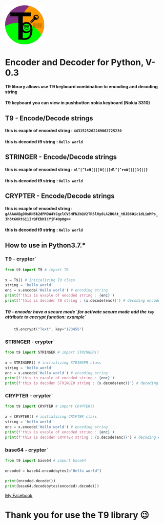 ![Logo](https://github.com/Miskatop/T9/blob/master/T9Logo.png?raw=true)
# Encoder and Decoder for Python, V-0.3
#### T9 library allows use T9 keyboard combination to encoding and decoding string
#### T9 keyboard you can view in pushbutton nokia keyboard (Nokia 3310)

## T9 - Encode/Decode strings
#### this is exaple of encoded string : `4431525262269062725230`
#### this is decoded t9 string : `Hello world`

## STRINGER - Encode/Decode strings
#### this is exaple of encoded string : `ol^|^leH[||]0{||}dl^|^roW[||]1{||}`
#### this is decoded t9 string : `Hello world`

## CRYPTER - Encode/Decode strings
#### this is exaple of encoded string : `gAAAAABgD8sRN5k2dFMDW4YCqclCV5HFN2bQV2TR5lVy0LA2ROAt_tRJB6Oic1dLinMPs_3h8tGORtGi1IrQFEbHICYjF4Op0g==`
#### this is decoded t9 string : `Hello world`

## How to use in Python3.7.*

### T9 - crypter`
```python 
from t9 import T9 # import T9

x = T9() # initializing T9 class
string = 'hello world' 
enc = x.encode('Hello world') # encoding string
print(f'this is exaple of encoded string : {enc}')
print(f'this is decoden t9 string : {x.decode(enc)}') # decoding encoded string
```
##### T9 - encoder have a secure mode\` for activate secure mode add the `key` attribute to encrypt function: example\` 
```python
    t9.encrypt("Text", key="123456")
``` 

### STRINGER - crypter`
```python 
from t9 import STRINGER # import STRINGER()

x = STRINGER() # initializing STRINGER class
string = 'hello world' 
enc = x.encode('Hello world') # encoding string
print(f'this is exaple of encoded string : {enc}')
print(f'this is decoden STRINGER string : {x.decode(enc)}') # decoding encoded string
```

### CRYPTER - crypter`
```python 
from t9 import CRYPTER # import CRYPTER()

x = CRYPTER() # initializing CRYPTER class
string = 'hello world'
enc = x.encode('Hello world') # encoding string
print(f'this is exaple of encoded string : {enc}')
print(f'this is decoden CRYPTER string : {x.decode(enc)}') # decoding encoded string
```

### base64 - crypter`
```python 
from t9 import base64 # import base64

encoded = base64.encodebytes(b"Hello world")

print(encoded.decode())
print(base64.decodebytes(encoded).decode())

```


[My Facebook](https://www.facebook.com/King.of.the.wold.Misha/)

# Thank you for use the T9 library :wink:
